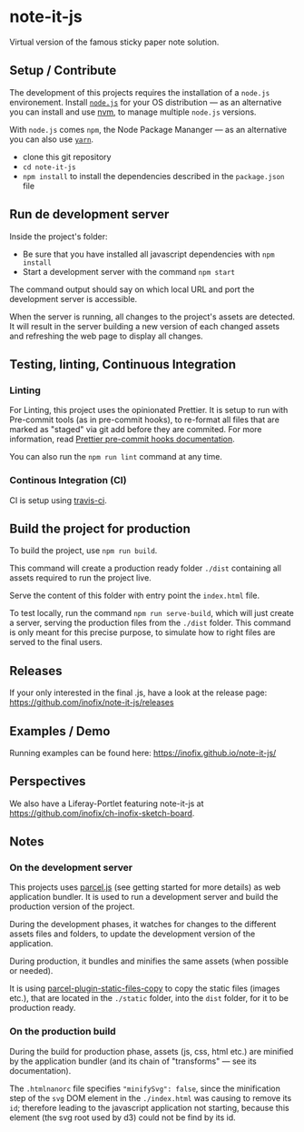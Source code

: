 # note-it-js

Virtual version of the famous sticky paper note solution.

## Setup / Contribute

The development of this projects requires the installation of a
`node.js` environement. Install [`node.js`](https://nodejs.org/en/)
for your OS distribution — as an alternative you can install and use
[nvm](https://github.com/creationix/nvm), to manage multiple `node.js`
versions.

With `node.js` comes `npm`, the Node Package Mananger — as an
alternative you can also use [`yarn`](https://yarnpkg.com/).

- clone this git repository
- `cd note-it-js`
- `npm install` to install the dependencies described in the
  `package.json` file

## Run de development server

Inside the project's folder:

- Be sure that you have installed all javascript dependencies with
  `npm install`
- Start a development server with the command `npm start`

The command output should say on which local URL and port the
development server is accessible.

When the server is running, all changes to the project's assets are
detected. It will result in the server building a new version of
each changed assets and refreshing the web page to display all
changes.

## Testing, linting, Continuous Integration

### Linting

For Linting, this project uses the opinionated Prettier.
It is setup to run with Pre-commit tools (as in pre-commit hooks), to
re-format all files that are marked as "staged" via git add before
they are commited. For more information, read [Prettier pre-commit
hooks documentation](https://prettier.io/docs/en/precommit.html).

You can also run the `npm run lint` command at any time.

### Continous Integration (CI)

CI is setup using [travis-ci](https://travis-ci.org/).

## Build the project for production

To build the project, use `npm run build`.

This command will create a production ready folder `./dist` containing
all assets required to run the project live.

Serve the content of this folder with entry point the `index.html`
file.

To test locally, run the command `npm run serve-build`, which will
just create a server, serving the production files from the `./dist`
folder. This command is only meant for this precise purpose, to
simulate how to right files are served to the final users.

## Releases

If your only interested in the final .js, have a look at the release page:
https://github.com/inofix/note-it-js/releases

## Examples / Demo

Running examples can be found here:
https://inofix.github.io/note-it-js/

## Perspectives

We also have a Liferay-Portlet featuring note-it-js at
https://github.com/inofix/ch-inofix-sketch-board.

## Notes

### On the development server

This projects uses [parcel.js](https://parceljs.org/) (see getting
started for more details) as web application bundler. It is used to
run a development server and build the production version of the
project.

During the development phases, it watches for changes to the different
assets files and folders, to update the development version of the
application.

During production, it bundles and minifies the same assets (when
possible or needed).

It is using
[parcel-plugin-static-files-copy](https://github.com/elwin013/) to
copy the static files (images etc.), that are located in the
`./static` folder, into the `dist` folder, for it to be production
ready.

### On the production build

During the build for production phase, assets (js, css, html etc.) are
minified by the application bundler (and its chain of "transforms" —
see its documentation).

The `.htmlnanorc` file specifies `"minifySvg": false`, since the
minification step of the `svg` DOM element in the `./index.html` was
causing to remove its `id`; therefore leading to the javascript
application not starting, because this element (the svg root used by
d3) could not be find by its id.
